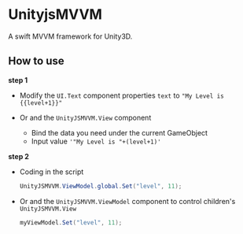 # UnityjsMVVM

A swift MVVM framework for Unity3D.

## How to use

**step 1**

- Modify the `UI.Text` component properties `text` to `"My Level is {{level+1}}"`

- Or and the `UnityJSMVVM.View` component
  - Bind the data you need under the current GameObject
  - Input value `'"My Level is "+(level+1)'`

**step 2**
* Coding in the script
  ```C#
  UnityJSMVVM.ViewModel.global.Set("level", 11);
  ```

* Or and the `UnityJSMVVM.ViewModel` component to control children's `UnityJSMVVM.View`
  ```C#
  myViewModel.Set("level", 11);
  ```
